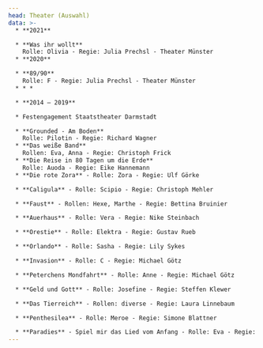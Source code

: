 ```yaml
---
head: Theater (Auswahl)
data: >-
  * **2021**	 	

  * **Was ihr wollt**
    Rolle: Olivia - Regie: Julia Prechsl - Theater Münster
  * **2020**	 	

  * **89/90**
    Rolle: F - Regie: Julia Prechsl - Theater Münster
  * * *

  * **2014 – 2019**

  * Festengagement Staatstheater Darmstadt

  * **Grounded - Am Boden**
    Rolle: Pilotin - Regie: Richard Wagner
  * **Das weiße Band**
    Rollen: Eva, Anna - Regie: Christoph Frick
  * **Die Reise in 80 Tagen um die Erde**
    Rolle: Auoda - Regie: Eike Hannemann
  * **Die rote Zora** - Rolle: Zora - Regie: Ulf Görke

  * **Caligula** - Rolle: Scipio - Regie: Christoph Mehler

  * **Faust** - Rollen: Hexe, Marthe - Regie: Bettina Bruinier

  * **Auerhaus** - Rolle: Vera - Regie: Nike Steinbach

  * **Orestie** - Rolle: Elektra - Regie: Gustav Rueb

  * **Orlando** - Rolle: Sasha - Regie: Lily Sykes

  * **Invasion** - Rolle: C - Regie: Michael Götz

  * **Peterchens Mondfahrt** - Rolle: Anne - Regie: Michael Götz

  * **Geld und Gott** - Rolle: Josefine - Regie: Steffen Klewer

  * **Das Tierreich** - Rollen: diverse - Regie: Laura Linnebaum

  * **Penthesilea** - Rolle: Meroe - Regie: Simone Blattner

  * **Paradies** - Spiel mir das Lied vom Anfang - Rolle: Eva - Regie: Maria Ursprung
---
```

